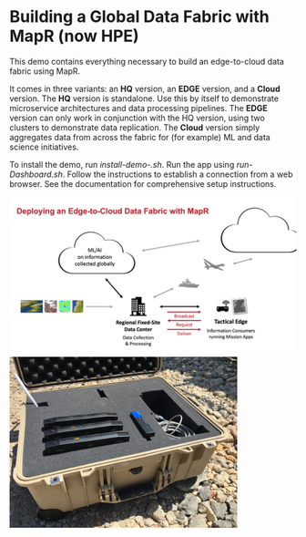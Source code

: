 # Building a Global Data Fabric with MapR (now HPE)

This demo contains everything necessary to build an edge-to-cloud data fabric using MapR.

It comes in three variants: an **HQ** version, an **EDGE** version, and a **Cloud** version. The **HQ** version is standalone. Use this by itself to demonstrate microservice architectures and data processing pipelines. The **EDGE** version can only work in conjunction with the HQ version, using two clusters to demonstrate data replication. The **Cloud** version simply aggregates data from across the fabric for (for example) ML and data science initiatives.

To install the demo, run *install-demo-<variant>.sh*.  Run the app using *run-<variant>Dashboard.sh*.  Follow the instructions to establish a connection from a web browser. See the documentation for comprehensive setup instructions.

<img src="images/edge-to-cloud-data-fabric.png" alt="Edge-to-Cloud Data Fabric" width="650"/>

<img src="images/mobile-edge-cluster-2.jpg" alt="Edge Cluster" width="400"/>
